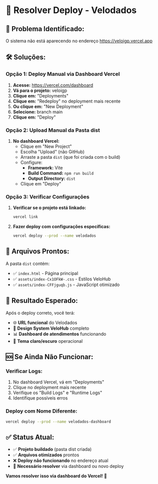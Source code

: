 # 🔧 Resolver Deploy - Velodados

## 🚨 **Problema Identificado:**
O sistema não está aparecendo no endereço https://veloigp.vercel.app

## 🛠️ **Soluções:**

### **Opção 1: Deploy Manual via Dashboard Vercel**

1. **Acesse:** https://vercel.com/dashboard
2. **Vá para o projeto:** veloigp
3. **Clique em:** "Deployments"
4. **Clique em:** "Redeploy" no deployment mais recente
5. **Ou clique em:** "New Deployment"
6. **Selecione:** branch main
7. **Clique em:** "Deploy"

### **Opção 2: Upload Manual da Pasta dist**

1. **No dashboard Vercel:**
   - Clique em "New Project"
   - Escolha "Upload" (não GitHub)
   - Arraste a pasta `dist` (que foi criada com o build)
   - Configure:
     - **Framework:** Vite
     - **Build Command:** `npm run build`
     - **Output Directory:** `dist`
   - Clique em "Deploy"

### **Opção 3: Verificar Configurações**

1. **Verificar se o projeto está linkado:**
   ```bash
   vercel link
   ```

2. **Fazer deploy com configurações específicas:**
   ```bash
   vercel deploy --prod --name velodados
   ```

## 📁 **Arquivos Prontos:**

A pasta `dist` contém:
- ✅ `index.html` - Página principal
- ✅ `assets/index-Cx1OFkW-.css` - Estilos VeloHub
- ✅ `assets/index-CFFjguqb.js` - JavaScript otimizado

## 🎯 **Resultado Esperado:**

Após o deploy correto, você terá:
- 🌐 **URL funcional** do Velodados
- 🎨 **Design System VeloHub** completo
- 📊 **Dashboard de atendimentos** funcionando
- 🌙 **Tema claro/escuro** operacional

## 🆘 **Se Ainda Não Funcionar:**

### **Verificar Logs:**
1. No dashboard Vercel, vá em "Deployments"
2. Clique no deployment mais recente
3. Verifique os "Build Logs" e "Runtime Logs"
4. Identifique possíveis erros

### **Deploy com Nome Diferente:**
```bash
vercel deploy --prod --name velodados-dashboard
```

## ✅ **Status Atual:**

- ✅ **Projeto buildado** (pasta dist criada)
- ✅ **Arquivos otimizados** prontos
- ❌ **Deploy não funcionando** no endereço atual
- 🔧 **Necessário resolver** via dashboard ou novo deploy

**Vamos resolver isso via dashboard do Vercel!** 🚀
